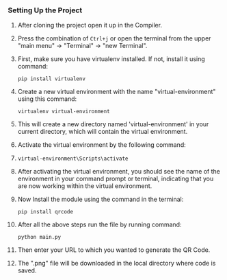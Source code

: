 ### Setting Up the Project
1. After cloning the project open it up in the Compiler.
2. Press the combination of `Ctrl+j` or open the terminal from the upper "main menu" -> "Terminal" -> "new Terminal".
3. First, make sure you have virtualenv installed. If not, install it using command:

   `pip install virtualenv`
4. Create a new virtual environment with the name "virtual-environment" using this command:
   
   `virtualenv virtual-environment`
5. This will create a new directory named 'virtual-environment' in your current directory, which will contain the virtual environment.
6. Activate the virtual environment by the following command:
7. 
   `virtual-environment\Scripts\activate`
7. After activating the virtual environment, you should see the name of the environment in your command prompt or terminal, 
   indicating that you are now working within the virtual environment.
8. Now Install the module using the command in the terminal:
   
   `pip install qrcode`
9. After all the above steps run the file by running command:
   
   `python main.py`
10. Then enter your URL to which you wanted to generate the QR Code.
11. The ".png" file will be downloaded in the local directory where code is saved.
